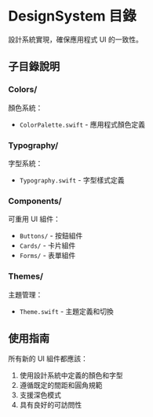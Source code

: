 # DesignSystem 目錄

設計系統實現，確保應用程式 UI 的一致性。

## 子目錄說明

### Colors/
顏色系統：
- `ColorPalette.swift` - 應用程式顏色定義

### Typography/
字型系統：
- `Typography.swift` - 字型樣式定義

### Components/
可重用 UI 組件：
- `Buttons/` - 按鈕組件
- `Cards/` - 卡片組件
- `Forms/` - 表單組件

### Themes/
主題管理：
- `Theme.swift` - 主題定義和切換

## 使用指南

所有新的 UI 組件都應該：
1. 使用設計系統中定義的顏色和字型
2. 遵循既定的間距和圓角規範
3. 支援深色模式
4. 具有良好的可訪問性